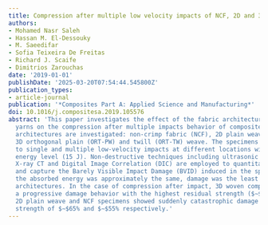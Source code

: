 ```yaml
---
title: Compression after multiple low velocity impacts of NCF, 2D and 3D woven composites
authors:
- Mohamed Nasr Saleh
- Hassan M. El-Dessouky
- M. Saeedifar
- Sofia Teixeira De Freitas
- Richard J. Scaife
- Dimitrios Zarouchas
date: '2019-01-01'
publishDate: '2025-03-20T07:54:44.545800Z'
publication_types:
- article-journal
publication: '*Composites Part A: Applied Science and Manufacturing*'
doi: 10.1016/j.compositesa.2019.105576
abstract: 'This paper investigates the effect of the fabric architecture and the z-binding
  yarns on the compression after multiple impacts behavior of composites. Four fiber
  architectures are investigated: non-crimp fabric (NCF), 2D plain weave (2D-PW),
  3D orthogonal plain (ORT-PW) and twill (ORT-TW) weave. The specimens were subjected
  to single and multiple low-velocity impacts at different locations with the same
  energy level (15 J). Non-destructive techniques including ultrasonic C-scanning,
  X-ray CT and Digital Image Correlation (DIC) are employed to quantitatively analyze
  and capture the Barely Visible Impact Damage (BVID) induced in the specimens. Although
  the absorbed energy was approximately the same, damage was the least in 3D woven
  architectures. In the case of compression after impact, 3D woven composites demonstrated
  a progressive damage behavior with the highest residual strength ($∼$92%) while
  2D plain weave and NCF specimens showed suddenly catastrophic damage and the residual
  strength of $∼$65% and $∼$55% respectively.'
---
```

